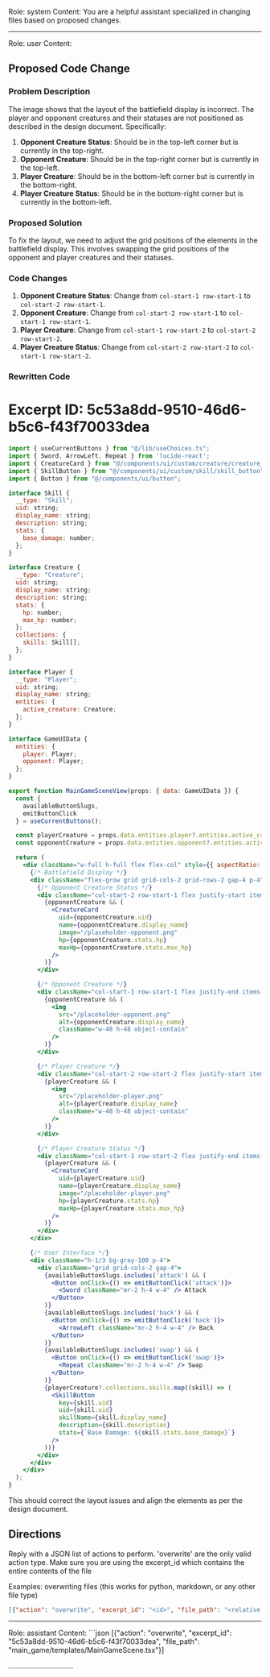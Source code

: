 Role: system
Content: You are a helpful assistant specialized in changing files based on proposed changes.
__________________
Role: user
Content: 
## Proposed Code Change
### Problem Description

The image shows that the layout of the battlefield display is incorrect. The player and opponent creatures and their statuses are not positioned as described in the design document. Specifically:

1. **Opponent Creature Status**: Should be in the top-left corner but is currently in the top-right.
2. **Opponent Creature**: Should be in the top-right corner but is currently in the top-left.
3. **Player Creature**: Should be in the bottom-left corner but is currently in the bottom-right.
4. **Player Creature Status**: Should be in the bottom-right corner but is currently in the bottom-left.

### Proposed Solution

To fix the layout, we need to adjust the grid positions of the elements in the battlefield display. This involves swapping the grid positions of the opponent and player creatures and their statuses.

### Code Changes

1. **Opponent Creature Status**: Change from `col-start-1 row-start-1` to `col-start-2 row-start-1`.
2. **Opponent Creature**: Change from `col-start-2 row-start-1` to `col-start-1 row-start-1`.
3. **Player Creature**: Change from `col-start-1 row-start-2` to `col-start-2 row-start-2`.
4. **Player Creature Status**: Change from `col-start-2 row-start-2` to `col-start-1 row-start-2`.

### Rewritten Code

# Excerpt ID: 5c53a8dd-9510-46d6-b5c6-f43f70033dea
```jsx main_game/templates/MainGameScene.tsx
import { useCurrentButtons } from "@/lib/useChoices.ts";
import { Sword, ArrowLeft, Repeat } from 'lucide-react';
import { CreatureCard } from "@/components/ui/custom/creature/creature_card";
import { SkillButton } from "@/components/ui/custom/skill/skill_button";
import { Button } from "@/components/ui/button";

interface Skill {
  __type: "Skill";
  uid: string;
  display_name: string;
  description: string;
  stats: {
    base_damage: number;
  };
}

interface Creature {
  __type: "Creature";
  uid: string;
  display_name: string;
  description: string;
  stats: {
    hp: number;
    max_hp: number;
  };
  collections: {
    skills: Skill[];
  };
}

interface Player {
  __type: "Player";
  uid: string;
  display_name: string;
  entities: {
    active_creature: Creature;
  };
}

interface GameUIData {
  entities: {
    player: Player;
    opponent: Player;
  };
}

export function MainGameSceneView(props: { data: GameUIData }) {
  const {
    availableButtonSlugs,
    emitButtonClick
  } = useCurrentButtons();

  const playerCreature = props.data.entities.player?.entities.active_creature;
  const opponentCreature = props.data.entities.opponent?.entities.active_creature;

  return (
    <div className="w-full h-full flex flex-col" style={{ aspectRatio: '16/9' }}>
      {/* Battlefield Display */}
      <div className="flex-grow grid grid-cols-2 grid-rows-2 gap-4 p-4">
        {/* Opponent Creature Status */}
        <div className="col-start-2 row-start-1 flex justify-start items-start">
          {opponentCreature && (
            <CreatureCard
              uid={opponentCreature.uid}
              name={opponentCreature.display_name}
              image="/placeholder-opponent.png"
              hp={opponentCreature.stats.hp}
              maxHp={opponentCreature.stats.max_hp}
            />
          )}
        </div>

        {/* Opponent Creature */}
        <div className="col-start-1 row-start-1 flex justify-end items-start">
          {opponentCreature && (
            <img 
              src="/placeholder-opponent.png" 
              alt={opponentCreature.display_name} 
              className="w-48 h-48 object-contain"
            />
          )}
        </div>

        {/* Player Creature */}
        <div className="col-start-2 row-start-2 flex justify-start items-end">
          {playerCreature && (
            <img 
              src="/placeholder-player.png" 
              alt={playerCreature.display_name} 
              className="w-48 h-48 object-contain"
            />
          )}
        </div>

        {/* Player Creature Status */}
        <div className="col-start-1 row-start-2 flex justify-end items-end">
          {playerCreature && (
            <CreatureCard
              uid={playerCreature.uid}
              name={playerCreature.display_name}
              image="/placeholder-player.png"
              hp={playerCreature.stats.hp}
              maxHp={playerCreature.stats.max_hp}
            />
          )}
        </div>
      </div>

      {/* User Interface */}
      <div className="h-1/3 bg-gray-100 p-4">
        <div className="grid grid-cols-2 gap-4">
          {availableButtonSlugs.includes('attack') && (
            <Button onClick={() => emitButtonClick('attack')}>
              <Sword className="mr-2 h-4 w-4" /> Attack
            </Button>
          )}
          {availableButtonSlugs.includes('back') && (
            <Button onClick={() => emitButtonClick('back')}>
              <ArrowLeft className="mr-2 h-4 w-4" /> Back
            </Button>
          )}
          {availableButtonSlugs.includes('swap') && (
            <Button onClick={() => emitButtonClick('swap')}>
              <Repeat className="mr-2 h-4 w-4" /> Swap
            </Button>
          )}
          {playerCreature?.collections.skills.map((skill) => (
            <SkillButton
              key={skill.uid}
              uid={skill.uid}
              skillName={skill.display_name}
              description={skill.description}
              stats={`Base Damage: ${skill.stats.base_damage}`}
            />
          ))}
        </div>
      </div>
    </div>
  );
}
```

This should correct the layout issues and align the elements as per the design document.

## Directions
Reply with a JSON list of actions to perform. 'overwrite' are the only valid action type. 
Make sure you are using the excerpt_id which contains the entire contents of the file

Examples:
overwriting files (this works for python, markdown, or any other file type)
```json output_example1
[{"action": "overwrite", "excerpt_id": "<id>", "file_path": "<relative file path>"}]
```

__________________
Role: assistant
Content: ```json
[{"action": "overwrite", "excerpt_id": "5c53a8dd-9510-46d6-b5c6-f43f70033dea", "file_path": "main_game/templates/MainGameScene.tsx"}]
```
__________________
